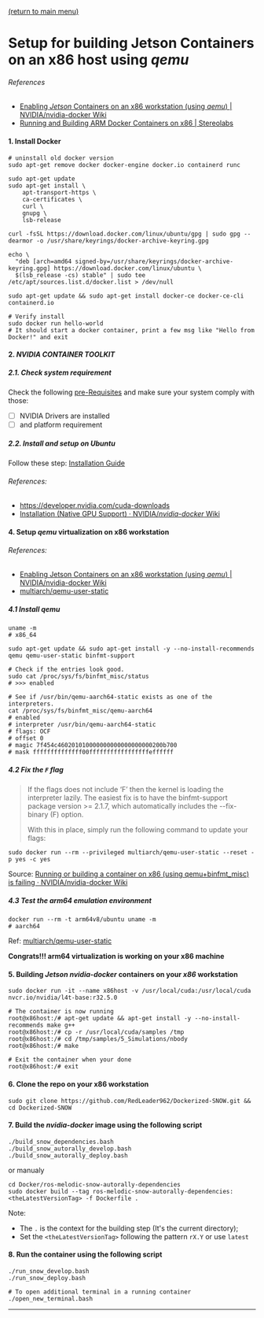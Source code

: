 [(return to main menu)](https://github.com/RedLeader962/Dockerized-SNOW)
# Setup for building Jetson Containers on an x86 host using _qemu_

###### References
- [Enabling _Jetson_ Containers on an x86 workstation (using _qemu_) | NVIDIA/nvidia-docker Wiki](https://github.com/NVIDIA/nvidia-docker/wiki/NVIDIA-Container-Runtime-on-Jetson#enabling-jetson-containers-on-an-x86-workstation-using-qemu)
- [Running and Building ARM Docker Containers on x86 | Stereolabs](https://www.stereolabs.com/docs/docker/building-arm-container-on-x86/)

#### 1. Install Docker

```shell
# uninstall old docker version
sudo apt-get remove docker docker-engine docker.io containerd runc

sudo apt-get update
sudo apt-get install \
    apt-transport-https \
    ca-certificates \
    curl \
    gnupg \
    lsb-release
    
curl -fsSL https://download.docker.com/linux/ubuntu/gpg | sudo gpg --dearmor -o /usr/share/keyrings/docker-archive-keyring.gpg

echo \
  "deb [arch=amd64 signed-by=/usr/share/keyrings/docker-archive-keyring.gpg] https://download.docker.com/linux/ubuntu \
  $(lsb_release -cs) stable" | sudo tee /etc/apt/sources.list.d/docker.list > /dev/null

sudo apt-get update && sudo apt-get install docker-ce docker-ce-cli containerd.io

# Verify install
sudo docker run hello-world
# It should start a docker container, print a few msg like "Hello from Docker!" and exit
```

#### 2. _NVIDIA CONTAINER TOOLKIT_
##### 2.1. Check system requirement
Check the following [pre-Requisites](https://docs.nvidia.com/datacenter/cloud-native/container-toolkit/install-guide.html#pre-requisites)
and make sure your system comply with those:
- [ ] NVIDIA Drivers are installed
- [ ] and platform requirement

##### 2.2. Install and setup on Ubuntu
Follow these step: [Installation Guide](https://docs.nvidia.com/datacenter/cloud-native/container-toolkit/install-guide.html#installing-on-ubuntu-and-debian)

###### References: 
- https://developer.nvidia.com/cuda-downloads
- [Installation (Native GPU Support) · NVIDIA/_nvidia-docker_ Wiki](https://github.com/NVIDIA/nvidia-docker/wiki/Installation-(Native-GPU-Support))

#### 4. Setup _qemu_ virtualization on x86 workstation
###### References:
- [Enabling Jetson Containers on an x86 workstation (using _qemu_) | NVIDIA/nvidia-docker Wiki](https://github.com/NVIDIA/nvidia-docker/wiki/NVIDIA-Container-Runtime-on-Jetson#enabling-jetson-containers-on-an-x86-workstation-using-qemu)
- [multiarch/qemu-user-static](https://github.com/multiarch/qemu-user-static)

##### 4.1 Install _qemu_
```shell
uname -m
# x86_64

sudo apt-get update && sudo apt-get install -y --no-install-recommends qemu qemu-user-static binfmt-support

# Check if the entries look good.
sudo cat /proc/sys/fs/binfmt_misc/status
# >>> enabled

# See if /usr/bin/qemu-aarch64-static exists as one of the interpreters.
cat /proc/sys/fs/binfmt_misc/qemu-aarch64
# enabled
# interpreter /usr/bin/qemu-aarch64-static
# flags: OCF
# offset 0
# magic 7f454c460201010000000000000000000200b700
# mask ffffffffffffff00fffffffffffffffffeffffff
``` 

##### 4.2 Fix the `F` flag
> If the flags does not include ‘F’ then the kernel is loading the interpreter lazily. The easiest fix is to have the binfmt-support package version >= 2.1.7, which automatically includes the --fix-binary (F) option. 
>
> With this in place, simply run the following command to update your flags:

```shell
sudo docker run --rm --privileged multiarch/qemu-user-static --reset -p yes -c yes
```
Source: [Running or building a container on x86 (using qemu+binfmt_misc) is failing · NVIDIA/nvidia-docker Wiki](https://github.com/NVIDIA/nvidia-docker/wiki/NVIDIA-Container-Runtime-on-Jetson#enabling-jetson-containers-on-an-x86-workstation-using-qemu)

##### 4.3 Test the _arm64_ emulation environment
```shell
docker run --rm -t arm64v8/ubuntu uname -m
# aarch64
```
Ref: [multiarch/qemu-user-static](https://github.com/multiarch/qemu-user-static)

**Congrats!!! arm64 virtualization is working on your x86 machine**

#### 5. Building _Jetson nvidia-docker_ containers on your _x86_ workstation

```shell
sudo docker run -it --name x86host -v /usr/local/cuda:/usr/local/cuda nvcr.io/nvidia/l4t-base:r32.5.0

# The container is now running
root@x86host:/# apt-get update && apt-get install -y --no-install-recommends make g++
root@x86host:/# cp -r /usr/local/cuda/samples /tmp
root@x86host:/# cd /tmp/samples/5_Simulations/nbody
root@x86host:/# make

# Exit the container when your done
root@x86host:/# exit
```

#### 6. Clone the repo on your x86 workstation
```shell
sudo git clone https://github.com/RedLeader962/Dockerized-SNOW.git && cd Dockerized-SNOW
```

#### 7. Build the _nvidia-docker_ image using the following script
```shell
./build_snow_dependencies.bash
./build_snow_autorally_develop.bash
./build_snow_autorally_deploy.bash
```

or manualy
```shell
cd Docker/ros-melodic-snow-autorally-dependencies
sudo docker build --tag ros-melodic-snow-autorally-dependencies:<theLatestVersionTag> -f Dockerfile .
```
Note:
- The `.` is the context for the building step (It's the current directory);
- Set the `<theLatestVersionTag>` following the pattern `rX.Y` or use `latest`

#### 8. Run the container using the following script
```shell
./run_snow_develop.bash
./run_snow_deploy.bash

# To open additional terminal in a running container 
./open_new_terminal.bash
```

---
